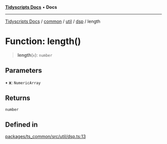 [**Tidyscripts Docs**](../../../../../../../README.md) • **Docs**

***

[Tidyscripts Docs](../../../../../../../globals.md) / [common](../../../../../README.md) / [util](../../../README.md) / [dsp](../README.md) / length

# Function: length()

> **length**(`x`): `number`

## Parameters

• **x**: `NumericArray`

## Returns

`number`

## Defined in

[packages/ts\_common/src/util/dsp.ts:13](https://github.com/sheunaluko/tidyscripts/blob/master/packages/ts_common/src/util/dsp.ts#L13)
